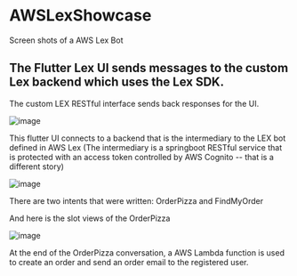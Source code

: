 # AWSLexShowcase
Screen shots of a AWS Lex Bot 

## The Flutter Lex UI sends messages to the custom Lex backend which uses the Lex SDK.

The custom LEX RESTful interface sends back responses for the UI.

![image](https://github.com/user-attachments/assets/38cd5d15-ae31-4481-b79d-9779044bdc75)


This flutter UI connects to a backend that is the intermediary to the LEX bot defined in AWS Lex
(The intermediary is a springboot RESTful service that is protected with an access token controlled by AWS Cognito -- that is a different story)

![image](https://github.com/user-attachments/assets/a7847df8-6378-4155-babe-224c661bec34)

There are two intents that were written: OrderPizza and FindMyOrder

And here is the slot views of the OrderPizza

![image](https://github.com/user-attachments/assets/52c33bc1-ff89-4385-bd73-d04ddb5645a8)

At the end of the OrderPizza conversation, a AWS Lambda function is used to create an order and send an order email to the registered user.


